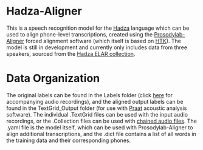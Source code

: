 # Hadza-Aligner
This is a speech recognition model for the [Hadza](https://en.wikipedia.org/wiki/Hadza_language) language which can be used to align phone-level transcriptions, created using the [Prosodylab-Aligner](https://github.com/prosodylab/Prosodylab-Aligner) forced alignment software (which itself is based on [HTK](https://htk.eng.cam.ac.uk/)). The model is still in development and currently only includes data from three speakers, sourced from the [Hadza ELAR collection](https://www.elararchive.org/dk05970618/). 

# Data Organization
The original labels can be found in the Labels folder (click [here](https://www.dropbox.com/sh/gch66za7cxaor8n/AAD6ytvjvcQMCxswbTs4-LSLa?dl=0) for accompanying audio recordings), and the aligned output labels can be found in the TextGrid_Output folder (for use with [Praat](https://www.fon.hum.uva.nl/praat/) acoustic analysis software). The individual .TextGrid files can be used with the input audio recordings, or the .Collection files can be used with [chained audio files](https://www.dropbox.com/sh/n0r4n84m3q0ta42/AADHN30vytp0d5J_-CLhRVqna?dl=0). The .yaml file is the model itself, which can be used with Prosodylab-Aligner to align additional transcriptions, and the .dict file contains a list of all words in the training data and their corresponding phones.



